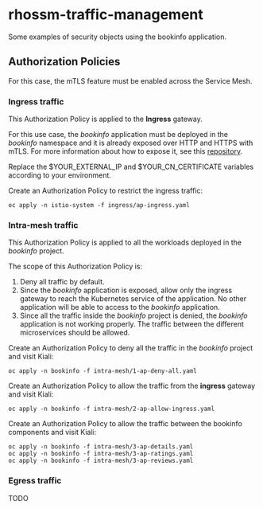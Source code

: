 # rhossm-traffic-management
Some examples of security objects using the bookinfo application.

## Authorization Policies
For this case, the mTLS feature must be enabled across the Service Mesh.

### Ingress traffic
This Authorization Policy is applied to the **Ingress** gateway.

For this use case, the _bookinfo_ application must be deployed in the _bookinfo_ namespace and it is already exposed over HTTP and HTTPS with mTLS. For more information about how to expose it, see this [repository](https://github.com/fperearodriguez/rhssom-traffic-management#exposing-the-bookinfo-application).

Replace the $YOUR_EXTERNAL_IP and $YOUR_CN_CERTIFICATE variables according to your environment.

Create an Authorization Policy to restrict the ingress traffic:
```
oc apply -n istio-system -f ingress/ap-ingress.yaml
```


### Intra-mesh traffic
This Authorization Policy is applied to all the workloads deployed in the _bookinfo_ project.

The scope of this Authorization Policy is:
1. Deny all traffic by default.
2. Since the _bookinfo_ application is exposed, allow only the ingress gateway to reach the Kubernetes service of the application. No other application will be able to access to the _bookinfo_ application.
3. Since all the traffic inside the _bookinfo_ project is denied, the _bookinfo_ application is not working properly. The traffic between the different microservices should be allowed.

Create an Authorization Policy to deny all the traffic in the _bookinfo_ project and visit Kiali:
```
oc apply -n bookinfo -f intra-mesh/1-ap-deny-all.yaml
```

Create an Authorization Policy to allow the traffic from the **ingress** gateway and visit Kiali:
```
oc apply -n bookinfo -f intra-mesh/2-ap-allow-ingress.yaml
```

Create an Authorization Policy to allow the traffic between the bookinfo components and visit Kiali:
```
oc apply -n bookinfo -f intra-mesh/3-ap-details.yaml
oc apply -n bookinfo -f intra-mesh/3-ap-ratings.yaml
oc apply -n bookinfo -f intra-mesh/3-ap-reviews.yaml
```


### Egress traffic
TODO